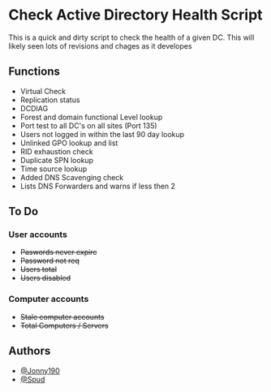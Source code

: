 
# Check Active Directory Health Script 

This is a quick and dirty script to check the health of a given DC. This will likely seen lots of revisions and chages as it developes


## Functions
- Virtual Check
- Replication status
- DCDIAG
- Forest and domain functional Level lookup
- Port test to all DC's on all sites (Port 135)
- Users not logged in within the last 90 day lookup
- Unlinked GPO lookup and list
- RID exhaustion check
- Duplicate SPN lookup
- Time source lookup
- Added DNS Scavenging check
- Lists DNS Forwarders and warns if less then 2

## To Do
### User accounts
- ~~Paswords never expire~~
- ~~Password not req~~
- ~~Users total~~
- ~~Users disabled~~
### Computer accounts
- ~~Stale computer accounts~~
- ~~Total Computers / Servers~~

## Authors

- [@Jonny190](https://www.github.com/jonny190)
- [@Spud](https://github.com/jonathan-davies-uk)

